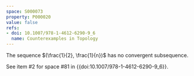 ```yaml
---
space: S000073
property: P000020
value: false
refs:
- doi: 10.1007/978-1-4612-6290-9_6
  name: Counterexamples in Topology
---
```


The sequence $(\frac{1}{2}, \frac{1}{n})$ has no convergent subsequence.

See item #2 for space #81 in {{doi:10.1007/978-1-4612-6290-9_6}}.
